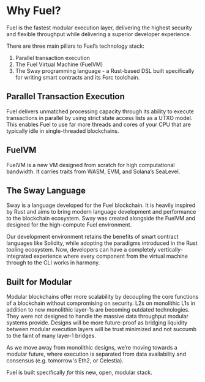 # Why Fuel?

Fuel is the fastest modular execution layer, delivering the highest security and flexible throughput while delivering a superior developer experience.

There are three main pillars to Fuel’s technology stack:

1. Parallel transaction execution 
2. The Fuel Virtual Machine (FuelVM)
3. The Sway programming language - a Rust-based DSL built specifically for writing smart contracts and its Forc toolchain.

## Parallel Transaction Execution

Fuel delivers unmatched processing capacity through its ability to execute transactions in parallel by using strict state access lists as a UTXO model. This enables Fuel to use far more threads and cores of your CPU that are typically idle in single-threaded blockchains. 

## FuelVM

FuelVM is a new VM designed from scratch for high computational bandwidth. It carries traits from WASM, EVM, and Solana’s SeaLevel.

## The Sway Language 

Sway is a language developed for the Fuel blockchain. It is heavily inspired by Rust and aims to bring modern language development and performance to the blockchain ecosystem. Sway was created alongside the FuelVM and designed for the high-compute Fuel environment.

Our development environment retains the benefits of smart contract languages like Solidity, while adopting the paradigms introduced in the Rust tooling ecosystem. Now, developers can have a completely vertically-integrated experience where every component from the virtual machine through to the CLI works in harmony.

## Built for Modular 

Modular blockchains offer more scalability by decoupling the core functions of a blockchain without compromising on security.  L2s on monolithic L1s in addition to new monolithic layer-1s are becoming outdated technologies. They were not designed to handle the massive data throughput modular systems provide. Designs will be more future-proof as bridging liquidity between modular execution layers will be trust minimized and not succumb to the faint of many layer-1 bridges.

As we move away from monolithic designs, we’re moving towards a modular future, where execution is separated from data availability and consensus (e.g. tomorrow's Eth2, or Celestia).

Fuel is built specifically *for* this new, open, modular stack.
